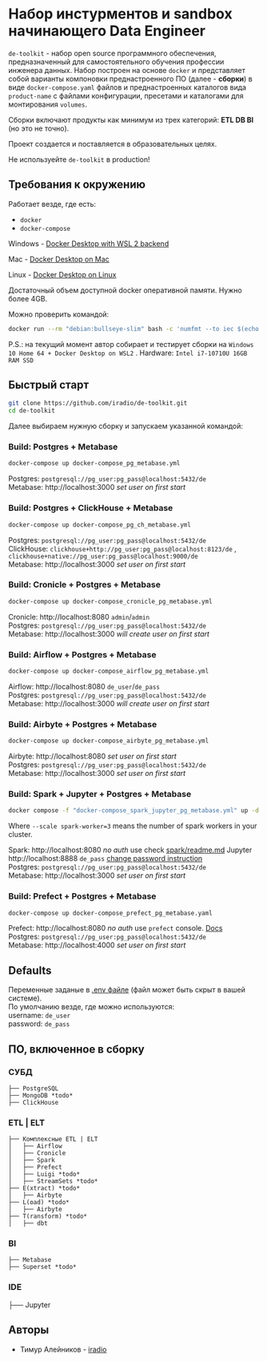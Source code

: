 # Набор инстурментов и sandbox начинающего Data Engineer
`de-toolkit` - набор open source программного обеспечения, предназначенный для самостоятельного обучения профессии инженера данных. Набор построен на основе `docker` и представляет собой варианты компоновки преднастроенного ПО (далее - **сборки**) в виде `docker-compose.yaml` файлов и преднастроенных каталогов вида `product-name` с файлами конфигурации, пресетами и каталогами для монтирования `volumes`.

Сборки включают продукты как минимум из трех категорий: **ETL DB BI** (но это не точно).

Проект создается и поставляется в образовательных целях.

Не используейте `de-toolkit` в production!

## Требования к окружению
Работает везде, где есть:
- `docker`
- `docker-compose`

Windows - [Docker Desktop with WSL 2 backend](https://docs.docker.com/desktop/windows/wsl/)

Mac - [Docker Desktop on Mac](https://docs.docker.com/desktop/install/mac-install/)

Linux - [Docker Desktop on Linux](https://docs.docker.com/desktop/install/linux-install/)

Достаточный объем доступной docker оперативной памяти. Нужно более 4GB. 

Можно проверить командой:

``` bash
docker run --rm "debian:bullseye-slim" bash -c 'numfmt --to iec $(echo $(($(getconf _PHYS_PAGES) * $(getconf PAGE_SIZE))))' 
```
P.S.: на текущий момент автор собирает и тестирует сборки на `Windows 10 Home 64 + Docker Desktop on WSL2` . Hardware: `Intel i7-10710U 16GB RAM SSD`

## Быстрый старт
``` bash
git clone https://github.com/iradio/de-toolkit.git
cd de-toolkit
```
Далее выбираем нужную сборку и запускаем указанной командой:

### Build: Postgres + Metabase
``` bash
docker-compose up docker-compose_pg_metabase.yml
```
Postgres: `postgresql://pg_user:pg_pass@localhost:5432/de`   
Metabase: http://localhost:3000 *set user on first start*  

### Build: Postgres + ClickHouse + Metabase
``` bash
docker-compose up docker-compose_pg_ch_metabase.yml
```
Postgres: `postgresql://pg_user:pg_pass@localhost:5432/de`  
ClickHouse: `clickhouse+http://pg_user:pg_pass@localhost:8123/de` , `clickhouse+native://pg_user:pg_pass@localhost:9000/de`  
Metabase: http://localhost:3000 *set user on first start*  

### Build: Cronicle + Postgres + Metabase
``` bash
docker-compose up docker-compose_cronicle_pg_metabase.yml
```
Cronicle: http://localhost:8080 `admin`/`admin`  
Postgres: `postgresql://pg_user:pg_pass@localhost:5432/de`  
Metabase: http://localhost:3000 *will create user on first start*  

### Build: Airflow + Postgres + Metabase
``` bash
docker-compose up docker-compose_airflow_pg_metabase.yml
```
Airflow: http://localhost:8080 `de_user`/`de_pass`  
Postgres: `postgresql://pg_user:pg_pass@localhost:5432/de`  
Metabase: http://localhost:3000 *will create user on first start*

### Build: Airbyte + Postgres + Metabase
``` bash
docker-compose up docker-compose_airbyte_pg_metabase.yml
```
Airbyte: http://localhost:8080 *set user on first start*  
Postgres: `postgresql://pg_user:pg_pass@localhost:5432/de`  
Metabase: http://localhost:3000 *set user on first start*

### Build: Spark + Jupyter + Postgres + Metabase
``` bash
docker compose -f "docker-compose_spark_jupyter_pg_metabase.yml" up -d --scale spark-worker=3
```
Where `--scale spark-worker=3` means the number of spark workers in your cluster.  

Spark: http://localhost:8080 *no auth* use check [spark/readme.md](./spark/readme.md)
Jupyter http://localhost:8888 `de_pass` [change password instruction](./jupyter/notebooks/change_jypyter_pass.ipynb)  
Postgres: `postgresql://pg_user:pg_pass@localhost:5432/de`  
Metabase: http://localhost:3000 *set user on first start*

### Build: Prefect + Postgres + Metabase
``` bash
docker-compose up docker-compose_prefect_pg_metabase.yaml
```
Prefect: http://localhost:8080 *no auth* use `prefect` console. [Docs](https://docs.prefect.io/)  
Postgres: `postgresql://pg_user:pg_pass@localhost:5432/de`  
Metabase: http://localhost:4000 *set user on first start*

## Defaults 
Переменные заданые в [.env файле](.env) (файл может быть скрыт в вашей системе).  
По умолчанию везде, где можно используются:  
username: `de_user`  
password: `de_pass`  

## ПО, включенное в сборку
### СУБД
```
├── PostgreSQL
├── MongoDB *todo*
├── ClickHouse
```
### ETL | ELT
```
├── Комплексные ETL | ELT
│   ├── Airflow
│   ├── Cronicle
│   ├── Spark
│   ├── Prefect
│   ├── Luigi *todo*
│   ├── StreamSets *todo*
├── E(xtract) *todo*
│   ├── Airbyte
├── L(oad) *todo*
│   ├── Airbyte
├── T(ransform) *todo*
│   ├── dbt
```
### BI
```
├── Metabase
├── Superset *todo*
```
### IDE 
├── Jupyter

## Авторы
- Тимур Алейников - [iradio](https://github.com/iradio)